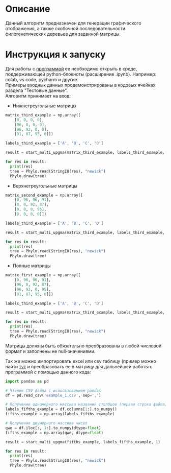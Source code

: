 # Описание
Данный алгоритм предназначен для генерации графического отображения, а также скобочной последовательности филогенетических деревьев для заданной матрицы.

# Инструкция к запуску
Для работы с [программой](https://github.com/Raaazzy/linguistics/blob/main/program.ipynb) ее необходимо открыть в среде, поддерживающей python-блокноты (расширение .ipynb). Например: colab, vs code, pycharm и другие. <br>
Примеры входных данных продемонстрированы в кодовых ячейках раздела "Тестовые данные". <br>
Алгоритм принимает на вход:
- Нижнетреугольные матрицы
```py
matrix_third_example = np.array([
    [0, 0, 0, 0],
    [96, 0, 0, 0],
    [96, 92, 0, 0],
    [91, 87, 95, 0]])

labels_third_example = ['A', 'B', 'C', 'D']

result = start_multi_upgma(matrix_third_example, labels_third_example, 0)

for res in result:
  print(res)
  tree = Phylo.read(StringIO(res), "newick")
  Phylo.draw(tree)
```
- Верхнетреугольные матрицы
```py
matrix_second_example = np.array([
    [0, 96, 96, 91],
    [0, 0, 92, 87],
    [0, 0, 0, 95],
    [0, 0, 0, 0]])

labels_third_example = ['A', 'B', 'C', 'D']

result = start_multi_upgma(matrix_third_example, labels_third_example, 0)

for res in result:
  print(res)
  tree = Phylo.read(StringIO(res), "newick")
  Phylo.draw(tree)

```
- Полные матрицы
```py
matrix_first_example = np.array([
    [0, 96, 96, 91],
    [96, 0, 92, 87],
    [96, 92, 0, 95],
    [91, 87, 95, 0]])

labels_third_example = ['A', 'B', 'C', 'D']

result = start_multi_upgma(matrix_third_example, labels_third_example, 0)

for res in result:
  print(res)
  tree = Phylo.read(StringIO(res), "newick")
  Phylo.draw(tree)

```

Матрицы должны быть обязательно преобразованы в любой числовой формат и заполнены не null-значениями. 

Так же можно импортировать excel или csv таблицу (пример можно найти [тут](https://github.com/Raaazzy/linguistics/blob/main/example_1.csv) и преобразовать ее в матрицу для дальнейшей работы с программой с помощью данного кода:
```py
import pandas as pd

# Чтение CSV файла с использованием pandas
df = pd.read_csv('example_1.csv', sep=',')

# Получение одномерного массива названий столбцов (первая строка файла)
labels_fifths_example = df.columns[1:].to_numpy()
fifths_example = np.array(labels_fifths_example)

# Получение двумерного массива чисел
qwe = df.iloc[:, 1:].to_numpy(dtype=float)
fifths_example = np.array(qwe, dtype=float)

result = start_multi_upgma(fifths_example, labels_fifths_example, 1)

for res in result:
  print(res)
  tree = Phylo.read(StringIO(res), "newick")
  Phylo.draw(tree)
```
